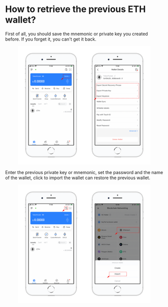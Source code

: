 # How to retrieve the previous ETH wallet?

First of all, you should save the mnemonic or private key you created before. If you forget it, you can't get it back.

<figure><img src="../../.gitbook/assets/1.png" alt=""><figcaption></figcaption></figure>

Enter the previous private key or mnemonic, set the password and the name of the wallet, click to import the wallet can restore the previous wallet.

<figure><img src="../../.gitbook/assets/2 (11).png" alt=""><figcaption></figcaption></figure>
